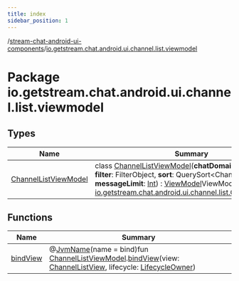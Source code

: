 ```yaml
---
title: index
sidebar_position: 1
---
```

/[stream-chat-android-ui-components](../index.md)/[io.getstream.chat.android.ui.channel.list.viewmodel](index.md)  
  
  
  
# Package io.getstream.chat.android.ui.channel.list.viewmodel  
  
  
## Types  
  
|  Name |  Summary | 
|---|---|
| <a name="io.getstream.chat.android.ui.channel.list.viewmodel/ChannelListViewModel///PointingToDeclaration/"></a>[ChannelListViewModel](ChannelListViewModel/index.md)| <a name="io.getstream.chat.android.ui.channel.list.viewmodel/ChannelListViewModel///PointingToDeclaration/"></a>class [ChannelListViewModel](ChannelListViewModel/index.md)(**chatDomain**: ChatDomain, **filter**: FilterObject, **sort**: QuerySort&lt;Channel&gt;, **limit**: [Int](https://kotlinlang.org/api/latest/jvm/stdlib/kotlin/-int/index.html), **messageLimit**: [Int](https://kotlinlang.org/api/latest/jvm/stdlib/kotlin/-int/index.html)) : [ViewModel](https://developer.android.com/reference/kotlin/androidx/lifecycle/ViewModel.html)ViewModel class for [io.getstream.chat.android.ui.channel.list.ChannelListView](../io.getstream.chat.android.ui.channel.list/ChannelListView/index.md).|
  
  
## Functions  
  
|  Name |  Summary | 
|---|---|
| <a name="io.getstream.chat.android.ui.channel.list.viewmodel//bindView/io.getstream.chat.android.ui.channel.list.viewmodel.ChannelListViewModel#io.getstream.chat.android.ui.channel.list.ChannelListView#androidx.lifecycle.LifecycleOwner/PointingToDeclaration/"></a>[bindView](bindView.md)| <a name="io.getstream.chat.android.ui.channel.list.viewmodel//bindView/io.getstream.chat.android.ui.channel.list.viewmodel.ChannelListViewModel#io.getstream.chat.android.ui.channel.list.ChannelListView#androidx.lifecycle.LifecycleOwner/PointingToDeclaration/"></a>@[JvmName](https://kotlinlang.org/api/latest/jvm/stdlib/kotlin.jvm/-jvm-name/index.html)(name = bind)fun [ChannelListViewModel](ChannelListViewModel/index.md).[bindView](bindView.md)(view: [ChannelListView](../io.getstream.chat.android.ui.channel.list/ChannelListView/index.md), lifecycle: [LifecycleOwner](https://developer.android.com/reference/kotlin/androidx/lifecycle/LifecycleOwner.html))|


